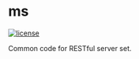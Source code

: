 # ms
 
[![license](http://img.shields.io/badge/license-MIT-red.svg?style=flat)](https://raw.githubusercontent.com/pschlump/Go-FTL/master/LICENSE)

Common code for RESTful server set.
